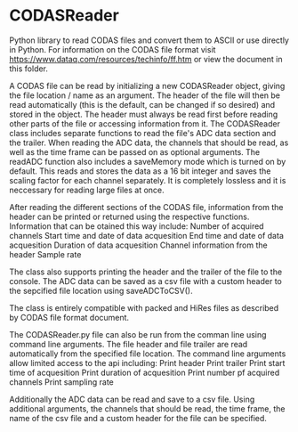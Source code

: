 # CODASReader
Python library to read CODAS files and convert them to ASCII or use directly in Python.
For information on the CODAS file format visit https://www.dataq.com/resources/techinfo/ff.htm
or view the document in this folder.

A CODAS file can be read by initializing a new CODASReader object, giving the file location / name as an argument.
The header of the file will then be read automatically (this is the default, can be changed if so desired) and stored in the object.
The header must always be read first before reading other parts of the file or accessing information from it.
The CODASReader class includes separate functions to read the file's ADC data section and the trailer.
When reading the ADC data, the channels that should be read, as well as the time frame can be passed on as optional arguments.
The readADC function also includes a saveMemory mode which is turned on by default.
This reads and stores the data as a 16 bit integer and saves the scaling factor for each channel separately.
It is completely lossless and it is neccessary for reading large files at once.

After reading the different sections of the CODAS file, information from the header can be printed or returned using the respective functions.
Information that can be otained this way include:
  Number of acquired channels
  Start time and date of data acquesition
  End time and date of data acquesition
  Duration of data acquesition
  Channel information from the header
  Sample rate

The class also supports printing the header and the trailer of the file to the console.
The ADC data can be saved as a csv file with a custom header to the sepcified file location using saveADCToCSV().

The class is entirely compatible with packed and HiRes files as described by CODAS file format document.

The CODASReader.py file can also be run from the comman line using command line arguments.
The file header and file trailer are read automatically from the specified file location.
The command line arguments allow limited access to the api including:
  Print header
  Print trailer
  Print start time of acquesition
  Print duration of acquesition
  Print number pf acquired channels
  Print sampling rate
  
Additionally the ADC data can be read and save to a csv file.
Using additional arguments, the channels that should be read, the time frame, the name of the csv file and a custom header for the file can be specified.
